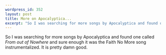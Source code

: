 ```yaml
--- 
wordpress_id: 352
layout: post
title: More on Apocalyptica...
excerpt: "So I was searching for more songs by Apocalyptica and found one called <I>From out of Nowhere</I> and sure enough it was the Faith No More song instrumentalized.  It is pretty damn good.  "
---
```

So I was searching for more songs by Apocalyptica and found one called <I>From out of Nowhere</I> and sure enough it was the Faith No More song instrumentalized.  It is pretty damn good.  
